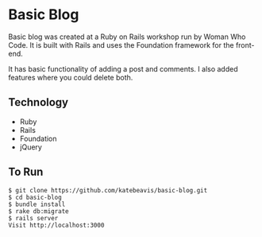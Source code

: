 # Basic Blog

Basic blog was created at a Ruby on Rails workshop run by Woman Who Code. It is built with Rails and uses the Foundation framework for the front-end.

It has basic functionality of adding a post and comments. I also added features where you could delete both.

## Technology
- Ruby
- Rails
- Foundation
- jQuery

## To Run
```
$ git clone https://github.com/katebeavis/basic-blog.git
$ cd basic-blog
$ bundle install
$ rake db:migrate
$ rails server
Visit http://localhost:3000
```
